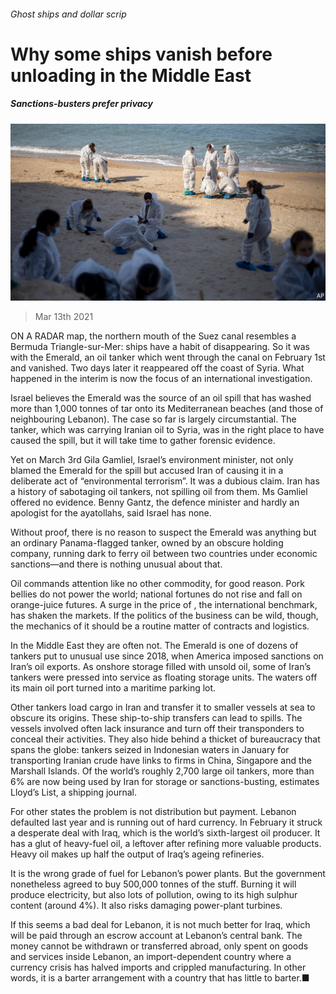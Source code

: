 ###### Ghost ships and dollar scrip

# Why some ships vanish before unloading in the Middle East 

##### Sanctions-busters prefer privacy 

![image](images/20210313_map503.jpg) 

> Mar 13th 2021 


ON A RADAR map, the northern mouth of the Suez canal resembles a Bermuda Triangle-sur-Mer: ships have a habit of disappearing. So it was with the Emerald, an oil tanker which went through the canal on February 1st and vanished. Two days later it reappeared off the coast of Syria. What happened in the interim is now the focus of an international investigation.


Israel believes the Emerald was the source of an oil spill that has washed more than 1,000 tonnes of tar onto its Mediterranean beaches (and those of neighbouring Lebanon). The case so far is largely circumstantial. The tanker, which was carrying Iranian oil to Syria, was in the right place to have caused the spill, but it will take time to gather forensic evidence.



Yet on March 3rd Gila Gamliel, Israel’s environment minister, not only blamed the Emerald for the spill but accused Iran of causing it in a deliberate act of “environmental terrorism”. It was a dubious claim. Iran has a history of sabotaging oil tankers, not spilling oil from them. Ms Gamliel offered no evidence. Benny Gantz, the defence minister and hardly an apologist for the ayatollahs, said Israel has none.


Without proof, there is no reason to suspect the Emerald was anything but an ordinary Panama-flagged tanker, owned by an obscure holding company, running dark to ferry oil between two countries under economic sanctions—and there is nothing unusual about that.


Oil commands attention like no other commodity, for good reason. Pork bellies do not power the world; national fortunes do not rise and fall on orange-juice futures. A surge in the price of , the international benchmark, has shaken the markets. If the politics of the business can be wild, though, the mechanics of it should be a routine matter of contracts and logistics.


In the Middle East they are often not. The Emerald is one of dozens of tankers put to unusual use since 2018, when America imposed sanctions on Iran’s oil exports. As onshore storage filled with unsold oil, some of Iran’s tankers were pressed into service as floating storage units. The waters off its main oil port turned into a maritime parking lot.


Other tankers load cargo in Iran and transfer it to smaller vessels at sea to obscure its origins. These ship-to-ship transfers can lead to spills. The vessels involved often lack insurance and turn off their transponders to conceal their activities. They also hide behind a thicket of bureaucracy that spans the globe: tankers seized in Indonesian waters in January for transporting Iranian crude have links to firms in China, Singapore and the Marshall Islands. Of the world’s roughly 2,700 large oil tankers, more than 6% are now being used by Iran for storage or sanctions-busting, estimates Lloyd’s List, a shipping journal.


For other states the problem is not distribution but payment. Lebanon defaulted last year and is running out of hard currency. In February it struck a desperate deal with Iraq, which is the world’s sixth-largest oil producer. It has a glut of heavy-fuel oil, a leftover after refining more valuable products. Heavy oil makes up half the output of Iraq’s ageing refineries.


It is the wrong grade of fuel for Lebanon’s power plants. But the government nonetheless agreed to buy 500,000 tonnes of the stuff. Burning it will produce electricity, but also lots of pollution, owing to its high sulphur content (around 4%). It also risks damaging power-plant turbines.


If this seems a bad deal for Lebanon, it is not much better for Iraq, which will be paid through an escrow account at Lebanon’s central bank. The money cannot be withdrawn or transferred abroad, only spent on goods and services inside Lebanon, an import-dependent country where a currency crisis has halved imports and crippled manufacturing. In other words, it is a barter arrangement with a country that has little to barter.■

